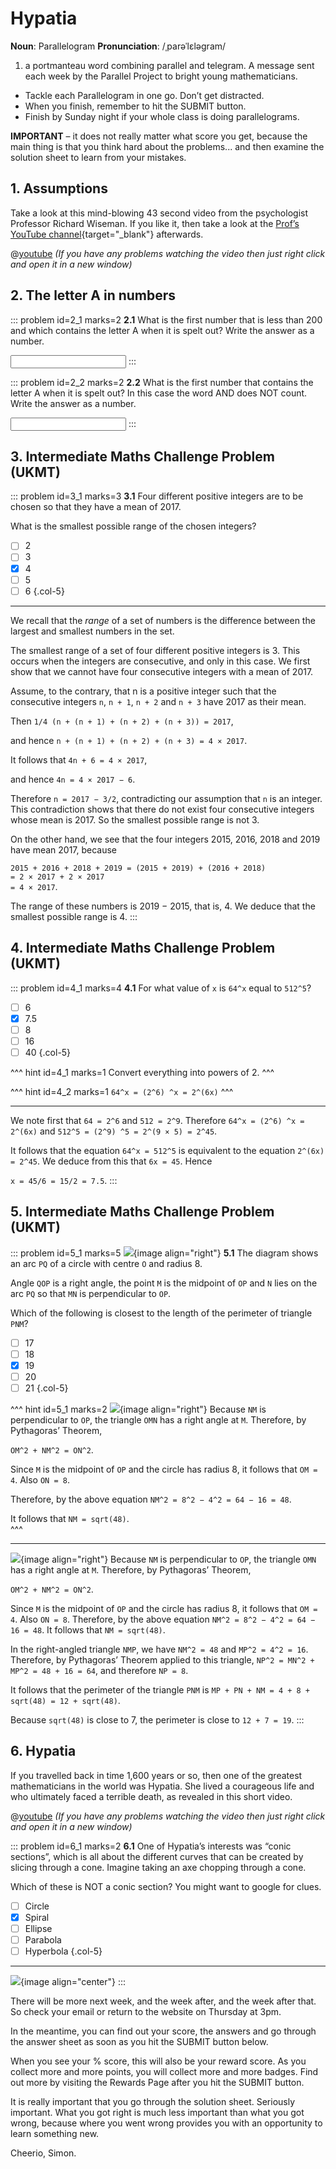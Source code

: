 # Hypatia

<div class="dictionary">

__Noun__: Parallelogram
__Pronunciation__: /ˌparəˈlɛləɡram/

1. a portmanteau word combining parallel and telegram. A message sent each
week by the Parallel Project to bright young mathematicians.

</div>

* Tackle each Parallelogram in one go. Don’t get distracted.
* When you finish, remember to hit the SUBMIT button.
*	Finish by Sunday night if your whole class is doing parallelograms.

__IMPORTANT__ – it does not really matter what score you get, because the main thing is that you think hard about the problems... and then examine the solution sheet to learn from your mistakes.


## 1. Assumptions

Take a look at this mind-blowing 43 second video from the psychologist Professor Richard Wiseman. If you like it, then take a look at the [Prof’s YouTube channel](https://www.youtube.com/user/Quirkology){target="_blank"} afterwards.

@[youtube](zNbF006Y5x4?rel=0) _(If you have any problems watching the video then just right click and open it in a new window)_


## 2. The letter A in numbers

::: problem id=2_1 marks=2
__2.1__ What is the first number that is less than 200 and which contains the letter A when it is spelt out? Write the answer as a number.

<input solution="101"/>
:::

::: problem id=2_2 marks=2
__2.2__ What is the first number that contains the letter A when it is spelt out? In this case the word AND does NOT count. Write the answer as a number.  

<input solution="1,000"/>
:::


## 3.	Intermediate Maths Challenge Problem (UKMT)
<!--- (2017) Q7 --->

::: problem id=3_1 marks=3
__3.1__ Four different positive integers are to be chosen so that they have a mean of 2017.  

What is the smallest possible range of the chosen integers?

* [ ] 2
* [ ] 3
* [x] 4
* [ ] 5
* [ ] 6
{.col-5}

---
We recall that the _range_ of a set of numbers is the difference between the largest and smallest numbers in the set.  

The smallest range of a set of four different positive integers is 3. This occurs when the integers are consecutive, and only in this case. We first show that we cannot have four consecutive integers with a mean of 2017.  

Assume, to the contrary, that n is a positive integer such that the consecutive integers `n`, `n + 1`, `n + 2` and `n + 3` have 2017 as their mean.  

Then `1/4 (n + (n + 1) + (n + 2) + (n + 3)) = 2017`,  

and hence `n + (n + 1) + (n + 2) + (n + 3) = 4 × 2017`.  

It follows that `4n + 6 = 4 × 2017`,  

and hence `4n = 4 × 2017 − 6`.  

Therefore `n = 2017 − 3/2`, contradicting our assumption that `n` is an integer. This contradiction shows that there do not exist four consecutive integers whose mean is 2017. So the smallest possible range is not 3.  

On the other hand, we see that the four integers 2015, 2016, 2018 and 2019 have mean 2017, because  

`2015 + 2016 + 2018 + 2019 = (2015 + 2019) + (2016 + 2018)`  
`= 2 × 2017 + 2 × 2017`  
`= 4 × 2017`.  

The range of these numbers is 2019 − 2015, that is, 4. We deduce that the smallest possible range is 4.
:::


## 4.	Intermediate Maths Challenge Problem (UKMT)
<!--- (2017) Q14 --->

::: problem id=4_1 marks=4
__4.1__ For what value of `x` is `64^x` equal to `512^5`?

* [ ] 6
* [x] 7.5
* [ ] 8
* [ ] 16
* [ ] 40
{.col-5}

^^^ hint id=4_1 marks=1
Convert everything into powers of 2.
^^^

^^^ hint id=4_2 marks=1
`64^x = (2^6) ^x = 2^(6x)`
^^^

---

We note first that `64 = 2^6` and `512 = 2^9`. Therefore `64^x = (2^6) ^x = 2^(6x)` and `512^5 = (2^9) ^5 = 2^(9 × 5) = 2^45`.  

It follows that the equation `64^x = 512^5` is equivalent to the equation `2^(6x) = 2^45`. We deduce from this that `6x = 45`. Hence  

`x = 45/6 = 15/2 = 7.5`.
:::


## 5.	Intermediate Maths Challenge Problem (UKMT)
<!--- (2017) Q22 --->

::: problem id=5_1 marks=5
![](/resources/10-16-hypatia/5-shape.jpg){image align="right"}
__5.1__ The diagram shows an arc `PQ` of a circle with centre `O` and radius 8.  

Angle `QOP` is a right angle, the point `M` is the midpoint of `OP` and `N` lies on the arc `PQ` so that `MN` is perpendicular to `OP`.  

Which of the following is closest to the length of the perimeter of triangle `PNM`?

* [ ] 17
* [ ] 18
* [x] 19
* [ ] 20
* [ ] 21
{.col-5}

^^^ hint id=5_1 marks=2
![](/resources/10-16-hypatia/5-shape-asnwer.jpg){image align="right"}
Because `NM` is perpendicular to `OP`, the triangle `OMN` has a right angle at `M`. Therefore, by Pythagoras’ Theorem,  

`OM^2 + NM^2 = ON^2`.  

Since `M` is the midpoint of `OP` and the circle has radius 8, it follows that `OM = 4`. Also `ON = 8`.  

Therefore, by the above equation `NM^2 = 8^2 − 4^2 = 64 − 16 = 48`.  

It follows that `NM = sqrt(48)`.  
^^^

---
![](/resources/10-16-hypatia/5-shape-asnwer.jpg){image align="right"}
Because `NM` is perpendicular to `OP`, the triangle `OMN` has a right angle at `M`. Therefore, by Pythagoras’ Theorem,  

`OM^2 + NM^2 = ON^2`.  

Since `M` is the midpoint of `OP` and the circle has radius 8, it follows that `OM = 4`. Also `ON = 8`. Therefore, by the above equation `NM^2 = 8^2 − 4^2 = 64 − 16 = 48`. It follows that `NM = sqrt(48)`.  

In the right-angled triangle `NMP`, we have `NM^2 = 48` and `MP^2 = 4^2 = 16`. Therefore, by Pythagoras’ Theorem applied to this triangle, `NP^2 = MN^2 + MP^2 = 48 + 16 = 64`, and therefore `NP = 8`.  

It follows that the perimeter of the triangle `PNM` is `MP + PN + NM = 4 + 8 + sqrt(48) = 12 + sqrt(48)`.  

Because `sqrt(48)` is close to 7, the perimeter is close to `12 + 7 = 19`.
:::


## 6. Hypatia

If you travelled back in time 1,600 years or so, then one of the greatest mathematicians in the world was Hypatia. She lived a courageous life and who ultimately faced a terrible death, as revealed in this short video.  

@[youtube](n1mwZrVJ-TI?end=283&rel=0) _(If you have any problems watching the video then just right click and open it in a new window)_

::: problem id=6_1 marks=2
__6.1__ One of Hypatia’s interests was “conic sections”, which is all about the different curves that can be created by slicing through a cone. Imagine taking an axe chopping through a cone.  

Which of these is NOT a conic section? You might want to google for clues.

* [ ] Circle
* [x] Spiral
* [ ] Ellipse
* [ ] Parabola
* [ ] Hyperbola
{.col-5}

---
![](/resources/10-16-hypatia/6-conic_sections.png){image align="center"}
:::


There will be more next week, and the week after, and the week after that. So check your email or return to the website on Thursday at 3pm.

In the meantime, you can find out your score, the answers and go through the answer sheet as soon as you hit the SUBMIT button below.

When you see your % score, this will also be your reward score. As you collect more and more points, you will collect more and more badges. Find out more by visiting the Rewards Page after you hit the SUBMIT button.

It is really important that you go through the solution sheet. Seriously important. What you got right is much less important than what you got wrong, because where you went wrong provides you with an opportunity to learn something new.

Cheerio,
Simon.
